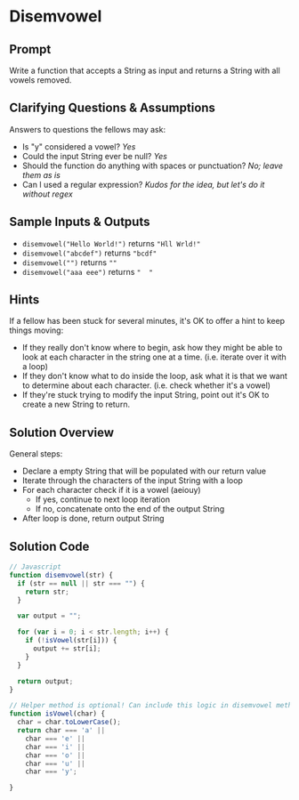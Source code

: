 # Disemvowel


## Prompt

Write a function that accepts a String as input and returns
a String with all vowels removed.


## Clarifying Questions & Assumptions

Answers to questions the fellows may ask:
* Is "y" considered a vowel? _Yes_
* Could the input String ever be null? _Yes_
* Should the function do anything with spaces or punctuation? _No; leave them as is_
* Can I used a regular expression? _Kudos for the idea, but let's do it without regex_

## Sample Inputs & Outputs

* `disemvowel("Hello World!")` returns `"Hll Wrld!"`
* `disemvowel("abcdef")` returns `"bcdf"`
* `disemvowel("")` returns `""`
* `disemvowel("aaa eee")` returns `"  "`

## Hints

If a fellow has been stuck for several minutes,
it's OK to offer a hint to keep things moving:
* If they really don't know where to begin, ask how they might be able to look at each character in the string one at a time. (i.e. iterate over it with a loop)
* If they don't know what to do inside the loop, ask what it is that we want to determine about each character. (i.e. check whether it's a vowel)
* If they're stuck trying to modify the input String, point out it's OK to create a new String to return.


## Solution Overview

General steps:
* Declare a empty String that will be populated with our return value
* Iterate through the characters of the input String with a loop
* For each character check if it is a vowel (aeiouy)
  * If yes, continue to next loop iteration
  * If no, concatenate onto the end of the output String
* After loop is done, return output String


## Solution Code

```javascript
// Javascript
function disemvowel(str) {
  if (str == null || str === "") {
    return str;
  }

  var output = "";

  for (var i = 0; i < str.length; i++) {
    if (!isVowel(str[i])) {
      output += str[i];
    }
  }

  return output;
}

// Helper method is optional! Can include this logic in disemvowel method.
function isVowel(char) {
  char = char.toLowerCase();
  return char === 'a' ||
    char === 'e' ||
    char === 'i' ||
    char === 'o' ||
    char === 'u' ||
    char === 'y';

}
```
